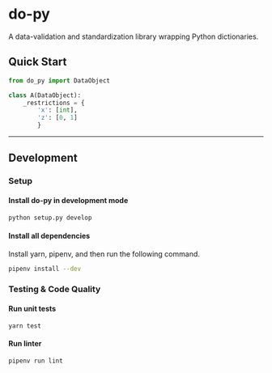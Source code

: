 # do-py
A data-validation and standardization library wrapping Python dictionaries.

## Quick Start

```python
from do_py import DataObject

class A(DataObject):
    _restrictions = {
        'x': [int],
        'z': [0, 1]
        }
```
---

## Development
### Setup

#### Install do-py in development mode
```bash
python setup.py develop
```

#### Install all dependencies
Install yarn, pipenv, and then run the following command.
```bash
pipenv install --dev
```

### Testing & Code Quality

####  Run unit tests
```
yarn test 
```

#### Run linter
```bash
pipenv run lint
```
